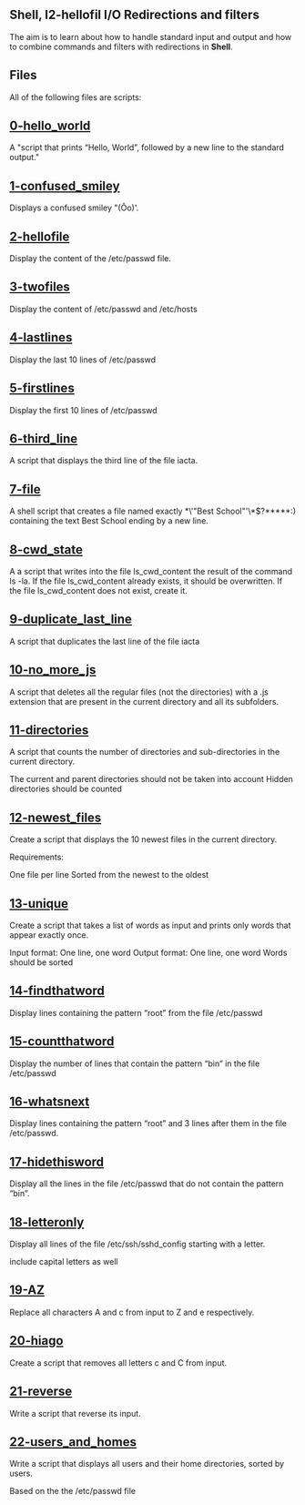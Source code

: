 ## Shell, I2-hellofil I/O Redirections and filters

The aim is to learn about how to handle standard input and output and how to combine commands and filters with redirections in **Shell**.

## Files
All of the following files are scripts:

## [0-hello_world](0-hello_world)
A "script that prints “Hello, World”, followed by a new line to the standard output."

## [1-confused_smiley](1-confused_smiley)
Displays a confused smiley "(Ôo)'.

## [2-hellofile](2-hellofile)
Display the content of the /etc/passwd file.

## [3-twofiles](3-twofiles)
Display the content of /etc/passwd and /etc/hosts

## [4-lastlines](4-lastlines)
Display the last 10 lines of /etc/passwd

## [5-firstlines](5-firstlines)
Display the first 10 lines of /etc/passwd

## [6-third_line](6-third_line)
A script that displays the third line of the file iacta.

## [7-file](7-file)
A shell script that creates a file named exactly \*\\'"Best School"\'\\*$\?\*\*\*\*\*:) containing the text Best School ending by a new line.

## [8-cwd_state](8-cwd_state)
A  a script that writes into the file ls_cwd_content the result of the command ls -la. If the file ls_cwd_content already exists, it should be overwritten. If the file ls_cwd_content does not exist, create it.

## [9-duplicate_last_line](9-duplicate_last_line)
A script that duplicates the last line of the file iacta

## [10-no_more_js](10-no_more_js)
A script that deletes all the regular files (not the directories) with a .js extension that are present in the current directory and all its subfolders.

## [11-directories](11-directories)
A  script that counts the number of directories and sub-directories in the current directory.

The current and parent directories should not be taken into account
Hidden directories should be counted

## [12-newest_files](12-newest_files)
Create a script that displays the 10 newest files in the current directory.

Requirements:

One file per line
Sorted from the newest to the oldest

## [13-unique](13-unique)
Create a script that takes a list of words as input and prints only words that appear exactly once.

Input format: One line, one word
Output format: One line, one word
Words should be sorted

## [14-findthatword](14-findthatword)
Display lines containing the pattern “root” from the file /etc/passwd

## [15-countthatword](15-countthatword)
Display the number of lines that contain the pattern “bin” in the file /etc/passwd

## [16-whatsnext](16-whatsnext)
Display lines containing the pattern “root” and 3 lines after them in the file /etc/passwd.

## [17-hidethisword](17-hidethisword)
Display all the lines in the file /etc/passwd that do not contain the pattern “bin”.

## [18-letteronly](18-letteronly)
Display all lines of the file /etc/ssh/sshd_config starting with a letter.

include capital letters as well

## [19-AZ](19-AZ)
Replace all characters A and c from input to Z and e respectively.

## [20-hiago](20-hiago)
Create a script that removes all letters c and C from input.


## [21-reverse](21-reverse)
Write a script that reverse its input.

## [22-users_and_homes](22-users_and_homes)
Write a script that displays all users and their home directories, sorted by users.

Based on the the /etc/passwd file